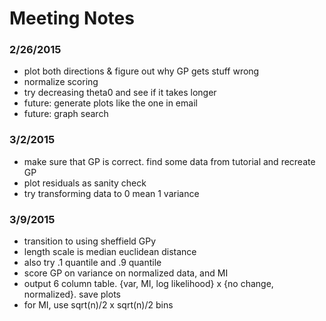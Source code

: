 Meeting Notes
=============

### 2/26/2015
- plot both directions & figure out why GP gets stuff wrong
- normalize scoring
- try decreasing theta0 and see if it takes longer
- future: generate plots like the one in email
- future: graph search

### 3/2/2015
- make sure that GP is correct. find some data from tutorial and recreate GP
- plot residuals as sanity check
- try transforming data to 0 mean 1 variance

### 3/9/2015
- transition to using sheffield GPy
- length scale is median euclidean distance
- also try .1 quantile and .9 quantile
- score GP on variance on normalized data, and MI
- output 6 column table. {var, MI, log likelihood} x {no change, normalized}. save plots
- for MI, use sqrt(n)/2 x sqrt(n)/2 bins

